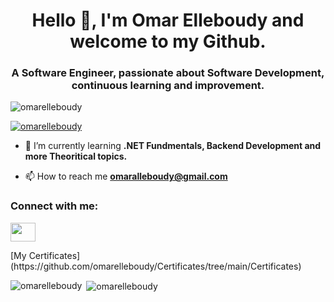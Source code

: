 <h1 align="center">Hello 👋, I'm Omar Elleboudy and welcome to my Github.</h1>
<h3 align="center">A Software Engineer, passionate about Software Development, continuous learning and improvement.</h3>

<p align="left"> <img src="https://komarev.com/ghpvc/?username=omarelleboudy&style=flat-square" alt="omarelleboudy" /> </p>

<p align="left"> <a href="https://github.com/ryo-ma/github-profile-trophy"><img src="https://github-profile-trophy.vercel.app/?username=omarelleboudy" alt="omarelleboudy" /></a> </p>

- 🌱 I’m currently learning **.NET Fundmentals, Backend Development and more Theoritical topics.**

- 📫 How to reach me **omaralleboudy@gmail.com**

<h3 align="left">Connect with me:</h3>
<p align="left">
<a href="https://www.linkedin.com/in/omar-elleboudy-9399aa162/" target="blank"><img align="center" src="https://cdn.jsdelivr.net/npm/simple-icons@3.0.1/icons/linkedin.svg"  height="30" width="40" /></a>
</p>
[My Certificates](https://github.com/omarelleboudy/Certificates/tree/main/Certificates)

<p><img align="left" src="https://github-readme-stats.vercel.app/api/top-langs?username=omarelleboudy&show_icons=true&locale=en&layout=compact" alt="omarelleboudy" /></p>

<p>&nbsp;<img align="center" src="https://github-readme-stats.vercel.app/api?username=omarelleboudy&show_icons=true&locale=en" alt="omarelleboudy" /></p>
